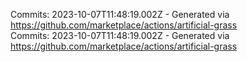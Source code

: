 Commits: 2023-10-07T11:48:19.002Z - Generated via https://github.com/marketplace/actions/artificial-grass
<br>
Commits: 2023-10-07T11:48:19.002Z - Generated via https://github.com/marketplace/actions/artificial-grass
<br>
